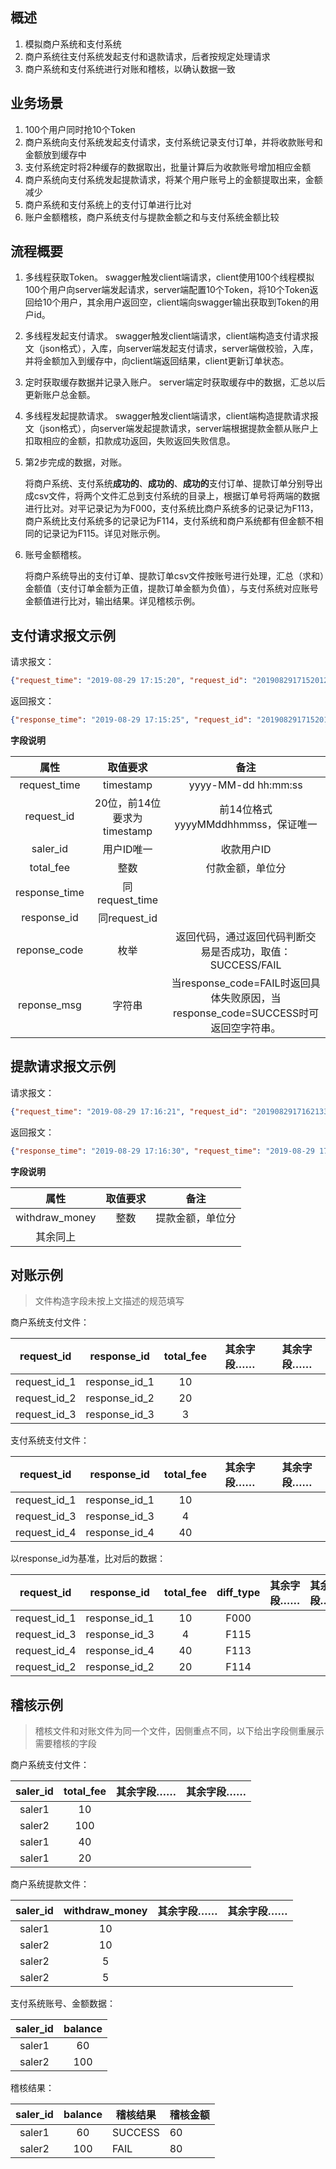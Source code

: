 ## 概述
1. 模拟商户系统和支付系统
2. 商户系统往支付系统发起支付和退款请求，后者按规定处理请求
3. 商户系统和支付系统进行对账和稽核，以确认数据一致

## 业务场景

1. 100个用户同时抢10个Token
2. 商户系统向支付系统发起支付请求，支付系统记录支付订单，并将收款账号和金额放到缓存中
3. 支付系统定时将2种缓存的数据取出，批量计算后为收款账号增加相应金额
4. 商户系统向支付系统发起提款请求，将某个用户账号上的金额提取出来，金额减少
5. 商户系统和支付系统上的支付订单进行比对
6. 账户金额稽核，商户系统支付与提款金额之和与支付系统金额比较

## 流程概要

1. 多线程获取Token。
  swagger触发client端请求，client使用100个线程模拟100个用户向server端发起请求，server端配置10个Token，将10个Token返回给10个用户，其余用户返回空，client端向swagger输出获取到Token的用户id。

2. 多线程发起支付请求。
  swagger触发client端请求，client端构造支付请求报文（json格式），入库，向server端发起支付请求，server端做校验，入库，并将金额加入到缓存中，向client端返回结果，client更新订单状态。

3. 定时获取缓存数据并记录入账户。
  server端定时获取缓存中的数据，汇总以后更新账户总金额。

4. 多线程发起提款请求。
  swagger触发client端请求，client端构造提款请求报文（json格式），向server端发起提款请求，server端根据提款金额从账户上扣取相应的金额，扣款成功返回，失败返回失败信息。

5. 第2步完成的数据，对账。

   将商户系统、支付系统**成功的**、**成功的**、**成功的**支付订单、提款订单分别导出成csv文件，将两个文件汇总到支付系统的目录上，根据订单号将两端的数据进行比对。对平记录记为为F000，支付系统比商户系统多的记录记为F113，商户系统比支付系统多的记录记为F114，支付系统和商户系统都有但金额不相同的记录记为F115。详见对账示例。

6. 账号金额稽核。

   将商户系统导出的支付订单、提款订单csv文件按账号进行处理，汇总（求和）金额值（支付订单金额为正值，提款订单金额为负值），与支付系统对应账号金额值进行比对，输出结果。详见稽核示例。

## 支付请求报文示例

请求报文：
```json
{"request_time": "2019-08-29 17:15:20", "request_id": "20190829171520123456", "saler_id": "saler2", "total_fee": "100"}
```
返回报文：

```json
{"response_time": "2019-08-29 17:15:25", "request_id": "20190829171520123456", "response_id": "20190829171525654321", "saler_id": "saler2", "total_fee": "100", "reponse_code": "SUCCESS", "response_msg": "OK"}
```



**字段说明**

|     属性      |          取值要求           |                             备注                             |
| :-----------: | :-------------------------: | :----------------------------------------------------------: |
| request_time  |          timestamp          |                     yyyy-MM-dd hh:mm:ss                      |
|  request_id   | 20位，前14位要求为timestamp |              前14位格式yyyyMMddhhmmss，保证唯一              |
|   saler_id    |         用户ID唯一          |                          收款用户ID                          |
|   total_fee   |            整数             |                       付款金额，单位分                       |
| response_time |       同request_time        |                                                              |
|  response_id  |        同request_id         |                                                              |
| reponse_code  |            枚举             |  返回代码，通过返回代码判断交易是否成功，取值：SUCCESS/FAIL  |
|  reponse_msg  |           字符串            | 当response_code=FAIL时返回具体失败原因，当response_code=SUCCESS时可返回空字符串。 |



## 提款请求报文示例
请求报文：
```json
{"request_time": "2019-08-29 17:16:21", "request_id": "20190829171621334455", "withdraw_money": "100", "saler_id": "saler1"}
```
返回报文：

```json
{"response_time": "2019-08-29 17:16:30", "request_time": "2019-08-29 17:16:21", "request_id": "20190829171621334455", "withdraw_money": "100", "saler_id": "saler1", "response_id": "20190829171630554433", "reponse_code": "FAIL", "response_msg": "账户余额不足，提款失败"}
```

**字段说明**

|      属性      | 取值要求 |       备注       |
| :------------: | :------: | :--------------: |
| withdraw_money |   整数   | 提款金额，单位分 |
|    其余同上    |          |                  |



## 对账示例

> 文件构造字段未按上文描述的规范填写

商户系统支付文件：

|      request_id      | response_id |       total_fee       |    其余字段……   | 其余字段…… |
| :------------: | :------: | :--------------: | :------: | -------------- |
| request_id_1 | response_id_1 | 10 | |  |
| request_id_2 | response_id_2 | 20 | |  |
| request_id_3 | response_id_3 | 3 | |  |

支付系统支付文件：

|      request_id      | response_id |       total_fee       |    其余字段……   | 其余字段…… |
| :------------: | :------: | :--------------: | :------: | -------------- |
| request_id_1 | response_id_1 | 10 | |  |
| request_id_3 | response_id_3 | 4 | |  |
| request_id_4 | response_id_4 | 40 | |  |

以response_id为基准，比对后的数据：

|      request_id      | response_id |       total_fee       | diff_type | 其余字段…… | 其余字段…… |
| :------------: | :------: | :--------------: | :------: | -------------- | -------------- |
| request_id_1 | response_id_1 | 10 | F000 |  |  |
| request_id_3 | response_id_3 | 4 | F115 |  |  |
| request_id_4 | response_id_4 | 40 | F113 |  |  |
| request_id_2 | response_id_2 | 20 | F114 | |  |

## 稽核示例

> 稽核文件和对账文件为同一个文件，因侧重点不同，以下给出字段侧重展示需要稽核的字段

商户系统支付文件：

| saler_id | total_fee | 其余字段…… | 其余字段…… |
| :------: | :-------: | ---------- | ---------- |
|  saler1  |    10     |            |            |
|  saler2  |    100    |            |            |
|  saler1  |    40     |            |            |
|  saler1  |    20     |            |            |

商户系统提款文件：

| saler_id | withdraw_money | 其余字段…… | 其余字段…… |
| :------: | :------------: | ---------- | ---------- |
|  saler1  |       10       |            |            |
|  saler2  |       10       |            |            |
|  saler2  |       5        |            |            |
|  saler2  |       5        |            |            |

支付系统账号、金额数据：

| saler_id | balance |
| :------: | :-----: |
|  saler1  |   60    |
|  saler2  |   100   |

稽核结果：

| saler_id | balance | 稽核结果 | 稽核金额 |
| :------: | :------------: | ---------- | ---------- |
|  saler1  |       60       |   SUCCESS         |   60         |
|  saler2  |       100       |     FAIL       |      80      |

